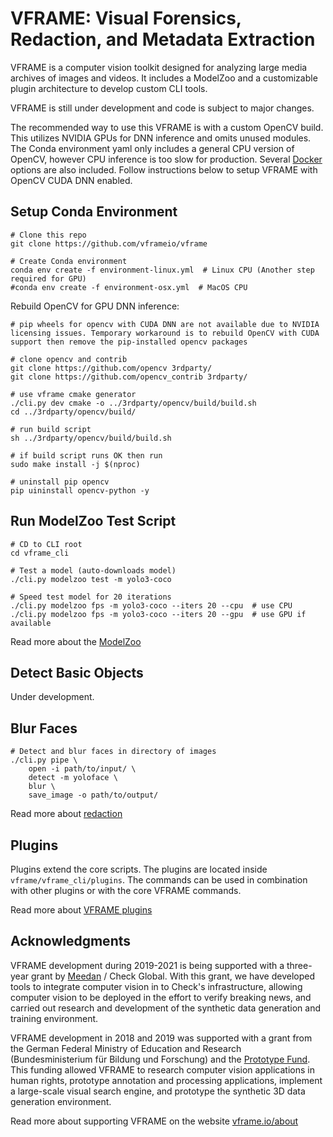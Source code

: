 # VFRAME: Visual Forensics, Redaction, and Metadata Extraction

VFRAME is a computer vision toolkit designed for analyzing large media archives of images and videos. It includes a ModelZoo and a customizable plugin architecture to develop custom CLI tools. 

VFRAME is still under development and code is subject to major changes.

The recommended way to use this VFRAME is with a custom OpenCV build. This utilizes NVIDIA GPUs for DNN inference and omits unused modules. The Conda environment yaml only includes a general CPU version of OpenCV, however CPU inference is too slow for production. Several [Docker](docker/) options are also included. Follow instructions below to setup VFRAME with OpenCV CUDA DNN enabled.

## Setup Conda Environment

```
# Clone this repo
git clone https://github.com/vframeio/vframe

# Create Conda environment
conda env create -f environment-linux.yml  # Linux CPU (Another step required for GPU)
#conda env create -f environment-osx.yml  # MacOS CPU
```

Rebuild OpenCV for GPU DNN inference:
```
# pip wheels for opencv with CUDA DNN are not available due to NVIDIA licensing issues. Temporary workaround is to rebuild OpenCV with CUDA support then remove the pip-installed opencv packages

# clone opencv and contrib
git clone https://github.com/opencv 3rdparty/
git clone https://github.com/opencv_contrib 3rdparty/

# use vframe cmake generator
./cli.py dev cmake -o ../3rdparty/opencv/build/build.sh
cd ../3rdparty/opencv/build/

# run build script
sh ../3rdparty/opencv/build/build.sh

# if build script runs OK then run 
sudo make install -j $(nproc)

# uninstall pip opencv
pip uininstall opencv-python -y
```


## Run ModelZoo Test Script

```
# CD to CLI root
cd vframe_cli

# Test a model (auto-downloads model)
./cli.py modelzoo test -m yolo3-coco

# Speed test model for 20 iterations
./cli.py modelzoo fps -m yolo3-coco --iters 20 --cpu  # use CPU
./cli.py modelzoo fps -m yolo3-coco --iters 20 --gpu  # use GPU if available
```

Read more about the [ModelZoo](docs/modelzoo.md)

## Detect Basic Objects

Under development.

## Blur Faces
```
# Detect and blur faces in directory of images
./cli.py pipe \
    open -i path/to/input/ \
    detect -m yoloface \
    blur \
    save_image -o path/to/output/
```

Read more about [redaction](docs/redaction.md)

## Plugins

Plugins extend the core scripts. The plugins are located inside `vframe/vframe_cli/plugins`. The commands can be used in combination with other plugins or with the core VFRAME commands. 

Read more about [VFRAME plugins](docs/plugins.md)

## Acknowledgments

VFRAME development during 2019-2021 is being supported with a three-year grant by [Meedan](https://meedan.com) / Check Global. With this grant, we have developed tools to integrate computer vision in to Check's infrastructure, allowing computer vision to be deployed in the effort to verify breaking news, and carried out research and development of the synthetic data generation and training environment.

VFRAME development in 2018 and 2019 was supported with a grant from the German Federal Ministry of Education and Research (Bundesministerium für Bildung und Forschung) and the [Prototype Fund](https://prototypefund.de). This funding allowed VFRAME to research computer vision applications in human rights, prototype annotation and processing applications, implement a large-scale visual search engine, and prototype the synthetic 3D data generation environment.

Read more about supporting VFRAME on the website [vframe.io/about](https://vframe.io/about)